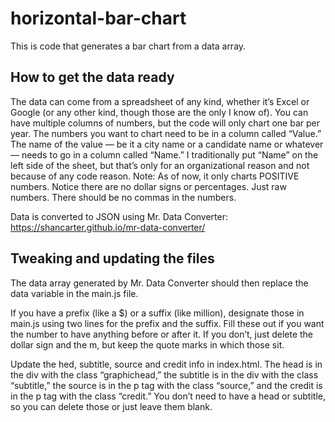 # horizontal-bar-chart
This is code that generates a bar chart from a data array.

## How to get the data ready
The data can come from a spreadsheet of any kind, whether it’s Excel or Google (or any other kind, though those are the only I know of). You can have multiple columns of numbers, but the code will only chart one bar per year. The numbers you want to chart need to be in a column called “Value.” The name of the value — be it a city name or a candidate name or whatever — needs to go in a column called “Name.” I traditionally put “Name” on the left side of the sheet, but that’s only for an organizational reason and not because of any code reason. Note: As of now, it only charts POSITIVE numbers. Notice there are no dollar signs or percentages. Just raw numbers. There should be no commas in the numbers. 

Data is converted to JSON using Mr. Data Converter: https://shancarter.github.io/mr-data-converter/

## Tweaking and updating the files

The data array generated by Mr. Data Converter should then replace the data variable in the main.js file.

If you have a prefix (like a $) or a suffix (like million), designate those in main.js using two lines for the prefix and the suffix. Fill these out if you want the number to have anything before or after it. If you don’t, just delete the dollar sign and the m, but keep the quote marks in which those sit.

Update the hed, subtitle, source and credit info in index.html. The head is in the div with the class “graphichead,” the subtitle is in the div with the class “subtitle,” the source is in the p tag with the class “source,” and the credit is in the p tag with the class “credit.” You don’t need to have a head or subtitle, so you can delete those or just leave them blank.
